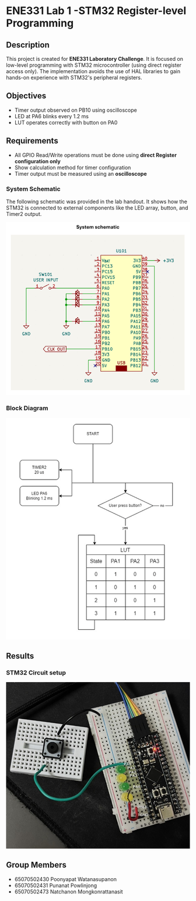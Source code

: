 # ENE331 Lab 1 -STM32 Register-level Programming

## Description
This project is created for **ENE331 Laboratory Challenge**. It is focused on low-level programming with STM32 microcontroller (using direct register access only). The implementation avoids the use of HAL libraries to gain hands-on experience with STM32's peripheral registers.

## Objectives

- Timer output observed on PB10 using oscilloscope
- LED at PA6 blinks every 1.2 ms
- LUT operates correctly with button on PA0

## Requirements

- All GPIO Read/Write operations must be done using **direct Register configuration only**
- Show calculation method for timer configuration
- Timer output must be measured using an **oscilloscope**

### System Schematic

The following schematic was provided in the lab handout. It shows how the STM32 is connected to external components like the LED array, button, and Timer2 output.

![System Schematic](images/system_schematic.png)

### Block Diagram

![diagram](images/diagram.png)

## Results

### STM32 Circuit setup
![STM32circuit](images/stm32circuit.jpg)

## Group Members
- 65070502430 Poonyapat Watanasupanon
- 65070502431 Punanat Powlinjong
- 65070502473 Natchanon Mongkonrattanasit

